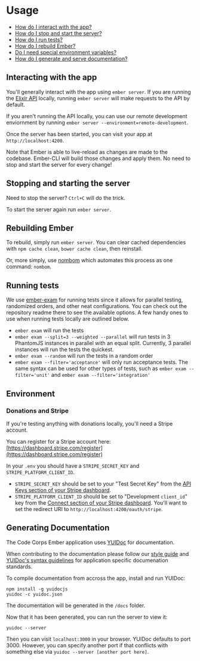 # Usage

- [How do I interact with the app?](#interacting-with-the-app)
- [How do I stop and start the server?](#stopping-and-starting-the-server)
- [How do I run tests?](#running-tests)
- [How do I rebuild Ember?](#rebuilding-ember)
- [Do I need special environment variables?](#environment)
- [How do I generate and serve documentation?](#generating-documentation)

## Interacting with the app

You'll generally interact with the app using `ember server`. If you are running the [Elixir API](https://github.com/code-corps/code-corps-api/) locally, running `ember server` will make requests to the API by default. 

If you aren't running the API locally, you can use our remote development enviornment by running `ember server --environment=remote-development`.

Once the server has been started, you can visit your app at `http://localhost:4200`.

Note that Ember is able to live-reload as changes are made to the codebase. Ember-CLI will build those changes and apply them. No need to stop and start the server for every change!

## Stopping and starting the server

Need to stop the server? `Ctrl+C` will do the trick.

To start the server again run `ember server`.

## Rebuilding Ember

To rebuild, simply run `ember server`. You can clear cached dependencies with `npm cache clean`, `bower cache clean`, then reinstall.

Or, more simply, use [nombom](https://www.npmjs.com/package/nombom) which automates this process as one command: `nombom`.

## Running tests

We use [ember-exam](https://github.com/trentmwillis/ember-exam) for running tests since it allows for parallel testing, randomized orders, and other neat configurations. You can check out the repository readme there to see the available options. A few handy ones to use when running tests locally are outlined below.

* `ember exam` will run the tests
* `ember exam --split=3 --weighted --parallel` will run tests in 3 PhantomJS instances in parallel with an equal split. Currently, 3 parallel instances will run the tests the quickest.
* `ember exam --random` will run the tests in a random order
* `ember exam --filter='acceptance'` will only run acceptance tests. The same syntax can be used for other types of tests, such as `ember exam --filter='unit'` and `ember exam --filter='integration'`

## Environment

### Donations and Stripe

If you're testing anything with donations locally, you'll need a Stripe account.

You can register for a Stripe account here: [https://dashboard.stripe.com/register](https://dashboard.stripe.com/register)

In your `.env` you should have a `STRIPE_SECRET_KEY` and `STRIPE_PLATFORM_CLIENT_ID`.

- `STRIPE_SECRET_KEY` should be set to your "Test Secret Key" from the [API Keys section of your Stripe dashboard](https://dashboard.stripe.com/account/apikeys).
- `STRIPE_PLATFORM_CLIENT_ID` should be set to "Development `client_id`" key from the [Connect section of your Stripe dashboard](https://dashboard.stripe.com/account/applications/settings). You'll want to set the redirect URI to `http://localhost:4200/oauth/stripe`.

## Generating Documentation

The Code Corps Ember application uses [YUIDoc](http://yui.github.io/yuidoc/) for documentation. 

When contributing to the documentation please follow our [style guide](STYLEGUIDE.md) and [YUIDoc's syntax guidelines](http://yui.github.io/yuidoc/syntax/index.html) for application specific documenation standards.

To compile documentation from accross the app, install and run YUIDoc:

```shell
npm install -g yuidocjs
yuidoc -c yuidoc.json
```

The documentation will be generated in the `/docs` folder.

Now that it has been generated, you can run the server to view it:

```shell
yuidoc --server 
```

Then you can visit `localhost:3000` in your browser. YUIDoc defaults to port 3000. However, you can specify another port if that conflicts with something else via `yuidoc --server [another port here]`.
